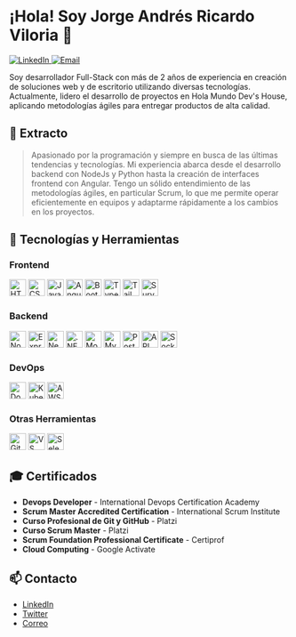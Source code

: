# ¡Hola! Soy Jorge Andrés Ricardo Viloria 👋

<a href="https://www.linkedin.com/in/jorge-ricardo-viloria/">
  <img src="https://img.shields.io/badge/-LinkedIn-blue?style=flat&logo=Linkedin&logoColor=white" alt="LinkedIn">
</a>
<a href="mailto:jandricardov@gmail.com">
  <img src="https://img.shields.io/badge/Email-jandricardov@gmail.com-red?style=flat&logo=Gmail&logoColor=white" alt="Email">
</a>

Soy desarrollador Full-Stack con más de 2 años de experiencia en creación de soluciones web y de escritorio utilizando diversas tecnologías. Actualmente, lidero el desarrollo de proyectos en Hola Mundo Dev's House, aplicando metodologías ágiles para entregar productos de alta calidad.

## 🌟 Extracto
> Apasionado por la programación y siempre en busca de las últimas tendencias y tecnologías. Mi experiencia abarca desde el desarrollo backend con NodeJs y Python hasta la creación de interfaces frontend con Angular. Tengo un sólido entendimiento de las metodologías ágiles, en particular Scrum, lo que me permite operar eficientemente en equipos y adaptarme rápidamente a los cambios en los proyectos.

## 🚀 Tecnologías y Herramientas

### Frontend
<p align="left">
  <img src="https://cdn.jsdelivr.net/gh/devicons/devicon/icons/html5/html5-original.svg" width="30" alt="HTML5 Logo" />
  <img src="https://cdn.jsdelivr.net/gh/devicons/devicon/icons/css3/css3-original.svg" width="30" alt="CSS3 Logo" />
  <img src="https://cdn.jsdelivr.net/gh/devicons/devicon/icons/javascript/javascript-original.svg" width="30" alt="JavaScript Logo" />
  <img src="https://cdn.jsdelivr.net/gh/devicons/devicon/icons/angularjs/angularjs-original.svg" width="30" alt="Angular Logo" />
  <img src="https://cdn.jsdelivr.net/gh/devicons/devicon/icons/bootstrap/bootstrap-original.svg" width="30" alt="Bootstrap Logo" />
  <img src="https://cdn.jsdelivr.net/gh/devicons/devicon/icons/typescript/typescript-original.svg" width="30" alt="TypeScript Logo" />
  <img src="https://cdn.jsdelivr.net/gh/devicons/devicon/icons/tailwindcss/tailwindcss-plain.svg" width="30" alt="Tailwind CSS Logo" />
  <img src="[https://www.surveyjs.io/Content/Images/logo.jpg](https://surveyjs.io/favicon.ico)" width="30" alt="SurveyJS Logo" />
</p>

### Backend
<p align="left">
  <img src="https://cdn.jsdelivr.net/gh/devicons/devicon/icons/nodejs/nodejs-original.svg" width="30" alt="Node.js Logo" />
  <img src="https://cdn.jsdelivr.net/gh/devicons/devicon/icons/express/express-original.svg" width="30" alt="Express.js Logo" />
  <img src="https://nestjs.com/img/logo-small.svg" width="30" alt="NestJS Logo" />
  <img src="https://cdn.jsdelivr.net/gh/devicons/devicon/icons/dotnetcore/dotnetcore-original.svg" width="30" alt=".NET Logo" />
  <img src="https://cdn.jsdelivr.net/gh/devicons/devicon/icons/mongodb/mongodb-original.svg" width="30" alt="MongoDB Logo" />
  <img src="https://cdn.jsdelivr.net/gh/devicons/devicon/icons/mysql/mysql-original.svg" width="30" alt="MySQL Logo" />
  <img src="https://cdn.jsdelivr.net/gh/devicons/devicon/icons/postgresql/postgresql-original.svg" width="30" alt="PostgreSQL Logo" />
  <img src="https://img.icons8.com/ios-filled/50/000000/api.png" width="30" alt="API REST Logo" />
  <img src="https://cdn.jsdelivr.net/gh/devicons/devicon/icons/socketio/socketio-original.svg" width="30" alt="Sockets Logo" />
</p>

### DevOps
<p align="left">
  <img src="https://cdn.jsdelivr.net/gh/devicons/devicon/icons/docker/docker-original.svg" width="30" alt="Docker Logo" />
  <img src="https://cdn.jsdelivr.net/gh/devicons/devicon/icons/kubernetes/kubernetes-plain.svg" width="30" alt="Kubernetes Logo" />
  <img src="https://cdn.jsdelivr.net/gh/devicons/devicon/icons/amazonwebservices/amazonwebservices-original.svg" width="30" alt="AWS Logo" />
</p>

### Otras Herramientas
<p align="left">
  <img src="https://cdn.jsdelivr.net/gh/devicons/devicon/icons/git/git-original.svg" width="30" alt="Git Logo" />
  <img src="https://cdn.jsdelivr.net/gh/devicons/devicon/icons/vscode/vscode-original.svg" width="30" alt="VS Code Logo" />
  <img src="https://cdn.jsdelivr.net/gh/devicons/devicon/icons/selenium/selenium-original.svg" width="30" alt="Selenium Logo" />
</p>

## 🎓 Certificados
- **Devops Developer** - International Devops Certification Academy
- **Scrum Master Accredited Certification** - International Scrum Institute
- **Curso Profesional de Git y GitHub** - Platzi
- **Curso Scrum Master** - Platzi
- **Scrum Foundation Professional Certificate** - Certiprof
- **Cloud Computing** - Google Activate

## 📫 Contacto
- [LinkedIn](https://www.linkedin.com/in/jorge-ricardo-viloria)
- [Twitter](https://twitter.com/tu_usuario)
- [Correo](mailto:jandricardov@gmail.com)
